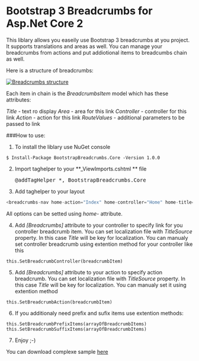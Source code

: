 # Bootstrap 3 Breadcrumbs for Asp.Net Core 2

This liblary allows you easeily use Bootstrap 3 breadcrumbs at you project. It supports translations and areas as well. You can manage your breadcrumbs from actions and put addiotional items to breadcumbs chain as well.

Here is a structure of breadcrumbs:

[![Breadcrumbs structure](http://flat-cable.com.ua/images/Breadcrumbs_scheme.png "Breadcrumbs structure")](http://flat-cable.com.ua/images/Breadcrumbs_scheme.png "Breadcrumbs structure")

Each item in chain is the *BreadcrumbsItem* model which has these attributes:

*Title* - text ro display
*Area* - area for this link
*Controller* - controller for this link
*Action* - action for this link
*RouteValues* - additional parameters to be passed to link

###How to use:

1. To install the liblary use NuGet console 

 `$ Install-Package BootstrapBreadcrumbs.Core -Version 1.0.0`

2. Import taghelper to your **_ViewImports.cshtml ** file <pre>@addTagHelper *, BootstrapBreadcrumbs.Core</pre>
3.  Add taghelper to your layout 
```csharp
<breadcrumbs-nav home-action="Index" home-controller="Home" home-title="Root"></breadcrumbs-nav> 
```
All options can be setted using *home-*  attribute.

4. Add *[Breadcrumbs]* attribute to your controller to specify link for you controller breadcrumb item. You can set localization file with *TitleSource* property. In this case *Title* will be key for localization. You can manualy set controller breadcrumb using extention method for your controller like this

 `this.SetBreadcrumbController(breadcrumbItem)`

5. Add *[Breadcrumbs]* attribute to your action to specify action breadcrumb.  You can set localization file with *TitleSource* property. In this case *Title* will be key for localization. You can manualy set it using extention method

 `this.SetBreadcrumbAction(breadcrumbItem)`

6. If you additionaly need prefix and sufix items use extention methods:

 `this.SetBreadcrumbPrefixItems(arrayOfBreadcrumbItems)`
 `this.SetBreadcrumbSuffixItems(arrayOfBreadcrumbItems)`

7. Enjoy ;-)

You can download complexe sample [here](https://github.com/dantey89/BootstrapBreadcrumbs.Core/tree/master/BootstrapBreadcrumbsExample "here")
